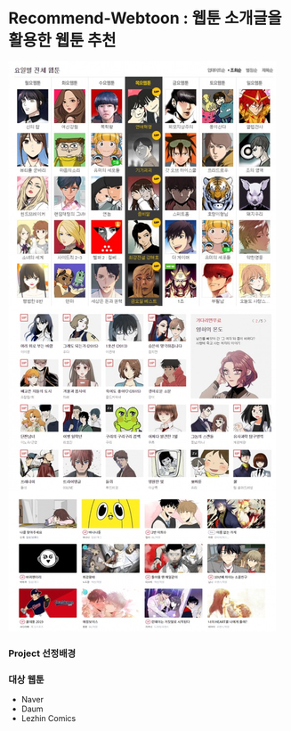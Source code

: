 # Recommend-Webtoon : 웹툰 소개글을 활용한 웹툰 추천
![imageMain](https://github.com/Junhojuno/Recommend-Webtoon/blob/master/webtoon.jpg?raw=true)

### Project 선정배경

### 대상 웹툰
- Naver 
- Daum
- Lezhin Comics
